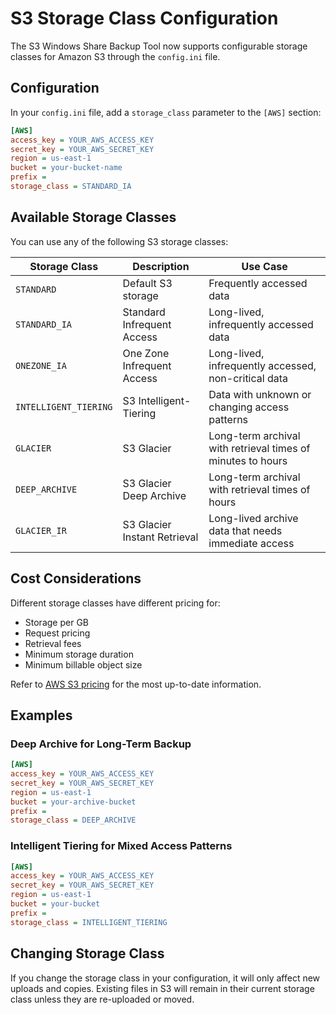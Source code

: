 # S3 Storage Class Configuration

The S3 Windows Share Backup Tool now supports configurable storage classes for Amazon S3 through the `config.ini` file.

## Configuration

In your `config.ini` file, add a `storage_class` parameter to the `[AWS]` section:

```ini
[AWS]
access_key = YOUR_AWS_ACCESS_KEY
secret_key = YOUR_AWS_SECRET_KEY
region = us-east-1
bucket = your-bucket-name
prefix = 
storage_class = STANDARD_IA
```

## Available Storage Classes

You can use any of the following S3 storage classes:

| Storage Class | Description | Use Case |
|---------------|-------------|----------|
| `STANDARD` | Default S3 storage | Frequently accessed data |
| `STANDARD_IA` | Standard Infrequent Access | Long-lived, infrequently accessed data |
| `ONEZONE_IA` | One Zone Infrequent Access | Long-lived, infrequently accessed, non-critical data |
| `INTELLIGENT_TIERING` | S3 Intelligent-Tiering | Data with unknown or changing access patterns |
| `GLACIER` | S3 Glacier | Long-term archival with retrieval times of minutes to hours |
| `DEEP_ARCHIVE` | S3 Glacier Deep Archive | Long-term archival with retrieval times of hours |
| `GLACIER_IR` | S3 Glacier Instant Retrieval | Long-lived archive data that needs immediate access |

## Cost Considerations

Different storage classes have different pricing for:
- Storage per GB
- Request pricing
- Retrieval fees
- Minimum storage duration
- Minimum billable object size

Refer to [AWS S3 pricing](https://aws.amazon.com/s3/pricing/) for the most up-to-date information.

## Examples

### Deep Archive for Long-Term Backup

```ini
[AWS]
access_key = YOUR_AWS_ACCESS_KEY
secret_key = YOUR_AWS_SECRET_KEY
region = us-east-1
bucket = your-archive-bucket
prefix = 
storage_class = DEEP_ARCHIVE
```

### Intelligent Tiering for Mixed Access Patterns

```ini
[AWS]
access_key = YOUR_AWS_ACCESS_KEY
secret_key = YOUR_AWS_SECRET_KEY
region = us-east-1
bucket = your-bucket
prefix = 
storage_class = INTELLIGENT_TIERING
```

## Changing Storage Class

If you change the storage class in your configuration, it will only affect new uploads and copies. Existing files in S3 will remain in their current storage class unless they are re-uploaded or moved.
